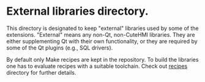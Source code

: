 # External libraries directory.

This directory is designated to keep "external" libraries used by some of the
extensions. "External" means any non-Qt, non-CuteHMI libraries. They are either
supplementing Qt with their own functionality, or they are required by some of
the Qt plugins (e.g., SQL drivers).

By default only Make recipes are kept in the repository. To build the libraries
one has to evaluate recipes with a suitable toolchain. Check out
[recipes](recipes/) directory for further details.

